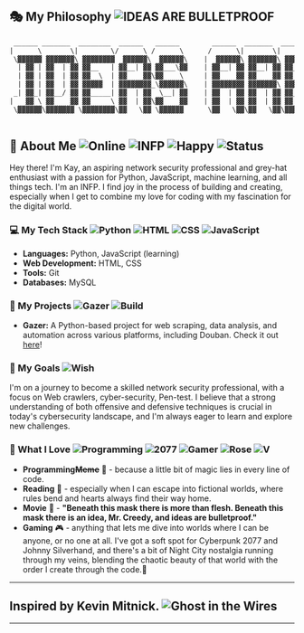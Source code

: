 ## 🎭 My Philosophy ![IDEAS ARE BULLETPROOF](https://img.shields.io/badge/IDEAS-BULLETPROOF-rgb(159,36,35))

```txt
 ______ _______  ________  ______   ______        ______  _______  ________      _______  __    __ __       __       ________ ________ _______  _______   ______   ______  ________ 
|      \       \|        \/      \ /      \      /      \|       \|        \    |       \|  \  |  \  \     |  \     |        \        \       \|       \ /      \ /      \|        \
 \▓▓▓▓▓▓ ▓▓▓▓▓▓▓\ ▓▓▓▓▓▓▓▓  ▓▓▓▓▓▓\  ▓▓▓▓▓▓\    |  ▓▓▓▓▓▓\ ▓▓▓▓▓▓▓\ ▓▓▓▓▓▓▓▓    | ▓▓▓▓▓▓▓\ ▓▓  | ▓▓ ▓▓     | ▓▓     | ▓▓▓▓▓▓▓▓\▓▓▓▓▓▓▓▓ ▓▓▓▓▓▓▓\ ▓▓▓▓▓▓▓\  ▓▓▓▓▓▓\  ▓▓▓▓▓▓\ ▓▓▓▓▓▓▓▓
  | ▓▓ | ▓▓  | ▓▓ ▓▓__   | ▓▓__| ▓▓ ▓▓___\▓▓    | ▓▓__| ▓▓ ▓▓__| ▓▓ ▓▓__        | ▓▓__/ ▓▓ ▓▓  | ▓▓ ▓▓     | ▓▓     | ▓▓__      | ▓▓  | ▓▓__/ ▓▓ ▓▓__| ▓▓ ▓▓  | ▓▓ ▓▓  | ▓▓ ▓▓__    
  | ▓▓ | ▓▓  | ▓▓ ▓▓  \  | ▓▓    ▓▓\▓▓    \     | ▓▓    ▓▓ ▓▓    ▓▓ ▓▓  \       | ▓▓    ▓▓ ▓▓  | ▓▓ ▓▓     | ▓▓     | ▓▓  \     | ▓▓  | ▓▓    ▓▓ ▓▓    ▓▓ ▓▓  | ▓▓ ▓▓  | ▓▓ ▓▓  \   
  | ▓▓ | ▓▓  | ▓▓ ▓▓▓▓▓  | ▓▓▓▓▓▓▓▓_\▓▓▓▓▓▓\    | ▓▓▓▓▓▓▓▓ ▓▓▓▓▓▓▓\ ▓▓▓▓▓       | ▓▓▓▓▓▓▓\ ▓▓  | ▓▓ ▓▓     | ▓▓     | ▓▓▓▓▓     | ▓▓  | ▓▓▓▓▓▓▓| ▓▓▓▓▓▓▓\ ▓▓  | ▓▓ ▓▓  | ▓▓ ▓▓▓▓▓   
 _| ▓▓_| ▓▓__/ ▓▓ ▓▓_____| ▓▓  | ▓▓  \__| ▓▓    | ▓▓  | ▓▓ ▓▓  | ▓▓ ▓▓_____     | ▓▓__/ ▓▓ ▓▓__/ ▓▓ ▓▓_____| ▓▓_____| ▓▓_____   | ▓▓  | ▓▓     | ▓▓  | ▓▓ ▓▓__/ ▓▓ ▓▓__/ ▓▓ ▓▓      
|   ▓▓ \ ▓▓    ▓▓ ▓▓     \ ▓▓  | ▓▓\▓▓    ▓▓    | ▓▓  | ▓▓ ▓▓  | ▓▓ ▓▓     \    | ▓▓    ▓▓\▓▓    ▓▓ ▓▓     \ ▓▓     \ ▓▓     \  | ▓▓  | ▓▓     | ▓▓  | ▓▓\▓▓    ▓▓\▓▓    ▓▓ ▓▓      
 \▓▓▓▓▓▓\▓▓▓▓▓▓▓ \▓▓▓▓▓▓▓▓\▓▓   \▓▓ \▓▓▓▓▓▓      \▓▓   \▓▓\▓▓   \▓▓\▓▓▓▓▓▓▓▓     \▓▓▓▓▓▓▓  \▓▓▓▓▓▓ \▓▓▓▓▓▓▓▓\▓▓▓▓▓▓▓▓\▓▓▓▓▓▓▓▓   \▓▓   \▓▓      \▓▓   \▓▓ \▓▓▓▓▓▓  \▓▓▓▓▓▓ \▓▓      
                                                        
```

## 👋 About Me  ![Online](https://img.shields.io/badge/🟢-Online-rgb(70,201,19)) ![INFP](https://img.shields.io/badge/INFP-Power-rgb(45,75,227)) ![Happy](https://img.shields.io/badge/Mood-Happy-pink) ![Status](https://img.shields.io/badge/Status-Coding-blueviolet)

Hey there! I'm Kay, an aspiring network security professional and grey-hat enthusiast with a passion for Python, JavaScript, machine learning, and all things tech. I'm an INFP. I find joy in the process of building and creating, especially when I get to combine my love for coding with my fascination for the digital world.

### 💻 My Tech Stack ![Python](https://img.shields.io/badge/Python-rgb(54,110,170)) ![HTML](https://img.shields.io/badge/HTML-rgb(221,78,39)) ![CSS](https://img.shields.io/badge/CSS-rgb(38,76,222)) ![JavaScript](https://img.shields.io/badge/JavaScript-rgb(240,217,30))

*   **Languages:** Python, JavaScript (learning)
*   **Web Development:** HTML, CSS
*   **Tools:** Git
*   **Databases:** MySQL

### 🚀 My Projects ![Gazer](https://img.shields.io/badge/Gazer-v1.0-brightgreen) ![Build](https://img.shields.io/badge/Build-Passing-green)

*   **Gazer:** A Python-based project for web scraping, data analysis, and automation across various platforms, including Douban. Check it out [here](https://github.com/kay-a11y/Gazer)!

### 🌟 My Goals ![Wish](https://img.shields.io/badge/May%20the-Code%20be%20with%20you-black)

I'm on a journey to become a skilled network security professional, with a focus on Web crawlers, cyber-security, Pen-test. I believe that a strong understanding of both offensive and defensive techniques is crucial in today's cybersecurity landscape, and I'm always eager to learn and explore new challenges.

### 💖 What I Love ![Programming](https://img.shields.io/badge/Keep-Coding-blue) ![2077](https://img.shields.io/badge/Cyberpunk-2077-rgb(253,252,11)) ![Gamer](https://img.shields.io/badge/Girl-Gamer-ff69b4) ![Rose](https://img.shields.io/badge/Scarlet-Carson-rgb(159,36,35)) ![V](https://img.shields.io/badge/Digital-V-black)

* **Programming~~Meme~~** 🤖 - because a little bit of magic lies in every line of code.
* **Reading** 📖 - especially when I can escape into fictional worlds, where rules bend and hearts always find their way home.
* **Movie** 🎥 - **"Beneath this mask there is more than flesh. Beneath this mask there is an idea, Mr. Creedy, and ideas are bulletproof."**
* **Gaming** 🎮 - anything that lets me dive into worlds where I can be anyone, or no one at all. I've got a soft spot for Cyberpunk 2077 and Johnny Silverhand, and there's a bit of Night City nostalgia running through my veins, blending the chaotic beauty of that world with the order I create through the code.👾

---

## Inspired by Kevin Mitnick. ![Ghost in the Wires](https://img.shields.io/badge/Ghost-in%20the%20Wires-rgb(162,204,119))

---
